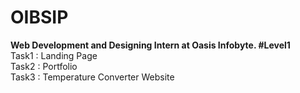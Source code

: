 # OIBSIP
<b>Web Development and Designing Intern at Oasis Infobyte.    </b>
<b>#Level1  </b>                                                    <br/> 
Task1 : Landing Page                                          <br/> 
Task2 : Portfolio                                              <br/> 
Task3 : Temperature Converter Website
